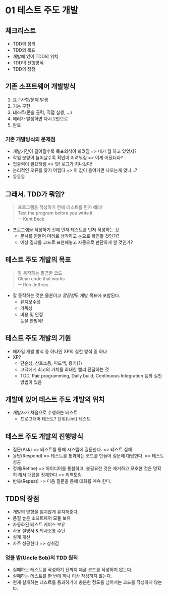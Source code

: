 # 01 테스트 주도 개발

## 체크리스트
  * TDD의 정의
  * TDD의 목표
  * 개발에 있어 TDD의 위치
  * TDD의 진행방식
  * TDD의 장점
  
  
## 기존 소프트웨어 개발방식
  1. 요구사항/문제 발생
  2. 기능 구현
  3. 테스트(콘솔 출력, 직접 실행, ...)
  4. 에러가 발생하면 다시 2번으로
  5. 완료

### 기존 개발방식의 문제점
  * 개발기간이 길어질수록 목표의식이 희려짐 => 내가 뭘 하고 있었지?
  * 작업 분량이 늘어날수록 확인이 어려워짐 => 이게 어딨더라?
  * 집중력이 필요해짐 => 앗! 로그가 지나갔다!
  * 논리적인 오류를 찾기 어렵다 => 이 값이 들어가면 나오는게 맞나...?
  * 등등등
  

## 그래서. TDD가 뭐임?

> 프로그램을 작성하기 전에 테스트를 먼저 해라!    
  Test the program before you write it    
  ㅡ Kent Beck
  
  * 프로그램을 작성하기 전에 먼저 테스트를 먼저 작성하는 것
    * 문서를 만들어 머리로 생각하고 눈으로 확인할 것인가?
    * 예상 결과를 코드로 표현해놓고 자동으로 판단하게 할 것인가?  


## 테스트 주도 개발의 목표

> 잘 동작하는 깔끔한 코드    
  Clean code that works    
  ㅡ Ron Jeffries

  * 잘 동작하는 것은 물론이고 *깔끔함*도 개발 목표에 포함된다.
    * 유지보수성
    * 가독성
    * 비용 및 안정   
    등을 한방에!


## 테스트 주도 개발의 기원
  * 애자일 개발 방식 중 하나인 XP의 실천 방식 중 하나 
  * XP? 
    * 단순성, 상호소통, 피드백, 용기(?)
    * 고객에게 최고의 가치를 최대한 빨리 전달하는 것
    * TDD, Pair programming, Daily build, Continuous Integration 등의 실천방법이 있음


## 개발에 있어 테스트 주도 개발의 위치 
  * 개발자가 처음으로 수행하는 테스트
    * 프로그래머 테스트? 단위(Unit) 테스트


## 테스트 주도 개발의 진행방식

  * 질문(Ask) => 테스트를 통해 시스템에 질문한다. => 테스트 실패
  * 응답(Respond) => 테스트를 통과하는 코드를 만들어 질문에 대답한다. => 테스트 성공
  * 정제(Refine) => 아이디어를 통합하고, 불필요한 것은 제거하고 모호한 것은 명확히 해서 대답을 정제한다 => 리팩토링
  * 반복(Repeat) => 다음 질문을 통해 대화를 계속 한다.


## TDD의 장점
  * 개발의 방향을 잃지않게 유지해준다.
  * 품질 높은 소프트웨어 모듈 보유
  * 자동화된 테스트 케이스 보유
  * 사용 설명서 & 의사소통 수단
  * 설계 개선
  * 자주 성공한다 => 성취감

### 엉클 밥(Uncle Bob)의 TDD 원칙

  * 실패하는 테스트를 작성하기 전까지 제품 코드를 작성하지 않는다.
  * 실패하는 테스트를 한 번에 하나 이상 작성하지 않는다.
  * 현재 실패하는 테스트를 통과하기에 충분한 정도를 넘어서는 코드를 작성하지 않는다.
